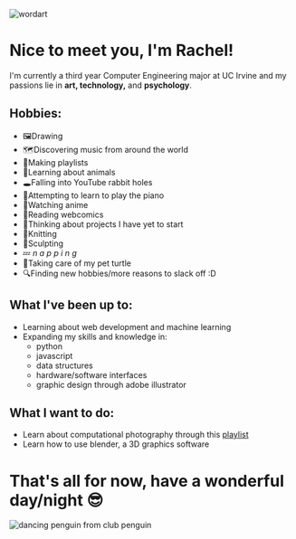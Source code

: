 ![wordart](https://user-images.githubusercontent.com/55860035/162610425-fe291f07-f3f7-4563-b60e-b46cca896269.png)
# Nice to meet you, I'm Rachel!   
I'm currently a third year Computer Engineering major at UC Irvine 
and my passions lie in **art, technology,** and **psychology**. 

## Hobbies:
- 🖼️Drawing
- 🗺️Discovering music from around the world
- 🎵Making playlists
- 🦝Learning about animals
- 🕳️Falling into YouTube rabbit holes
- 🎹Attempting to learn to play the piano
- 🗾Watching anime
- 📖Reading webcomics
- 🤔Thinking about projects I have yet to start
- 🧶Knitting
- 🗽Sculpting
- 💤 *n a p p i n g*
- 🐢Taking care of my pet turtle
- 🔍Finding new hobbies/more reasons to slack off :D

## What I've been up to:
- Learning about web development and machine learning
- Expanding my skills and knowledge in:
  - python
  - javascript
  - data structures
  - hardware/software interfaces
  - graphic design through adobe illustrator

## What I want to do:
- Learn about computational photography through this [playlist](https://youtube.com/playlist?list=PLAwxTw4SYaPn-unAWtRMleY4peSe4OzIY)
- Learn how to use blender, a 3D graphics software

# That's all for now, have a wonderful day/night 😎
![dancing penguin from club penguin](https://images-wixmp-ed30a86b8c4ca887773594c2.wixmp.com/f/7dff0c84-b740-4213-b644-b6c89afbb5bf/de758vo-cc23bda5-b15f-4dec-be51-0fe972cb56b3.gif?token=eyJ0eXAiOiJKV1QiLCJhbGciOiJIUzI1NiJ9.eyJzdWIiOiJ1cm46YXBwOjdlMGQxODg5ODIyNjQzNzNhNWYwZDQxNWVhMGQyNmUwIiwiaXNzIjoidXJuOmFwcDo3ZTBkMTg4OTgyMjY0MzczYTVmMGQ0MTVlYTBkMjZlMCIsIm9iaiI6W1t7InBhdGgiOiJcL2ZcLzdkZmYwYzg0LWI3NDAtNDIxMy1iNjQ0LWI2Yzg5YWZiYjViZlwvZGU3NTh2by1jYzIzYmRhNS1iMTVmLTRkZWMtYmU1MS0wZmU5NzJjYjU2YjMuZ2lmIn1dXSwiYXVkIjpbInVybjpzZXJ2aWNlOmZpbGUuZG93bmxvYWQiXX0.U8A7GISHEpfRtMTou3D8cQBlDROOxZ3NCxQK3ATUobA)
